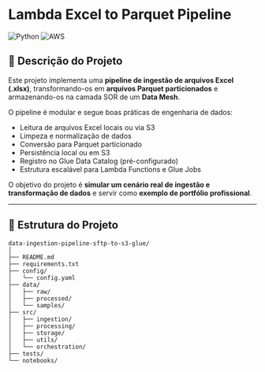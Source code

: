 # Lambda Excel to Parquet Pipeline

![Python](https://img.shields.io/badge/python-3.9+-blue)
![AWS](https://img.shields.io/badge/aws-glue%20%7C%20lambda%20%7C%20s3-orange)

## 📌 Descrição do Projeto
Este projeto implementa uma **pipeline de ingestão de arquivos Excel (.xlsx)**, transformando-os em **arquivos Parquet particionados** e armazenando-os na camada SOR de um **Data Mesh**.  

O pipeline é modular e segue boas práticas de engenharia de dados:
- Leitura de arquivos Excel locais ou via S3
- Limpeza e normalização de dados
- Conversão para Parquet particionado
- Persistência local ou em S3
- Registro no Glue Data Catalog (pré-configurado)
- Estrutura escalável para Lambda Functions e Glue Jobs

O objetivo do projeto é **simular um cenário real de ingestão e transformação de dados** e servir como **exemplo de portfólio profissional**.

---

## 📂 Estrutura do Projeto

```text
data-ingestion-pipeline-sftp-to-s3-glue/
│
├── README.md
├── requirements.txt
├── config/
│   └── config.yaml
├── data/
│   ├── raw/
│   ├── processed/
│   └── samples/
├── src/
│   ├── ingestion/
│   ├── processing/
│   ├── storage/
│   ├── utils/
│   └── orchestration/
├── tests/
└── notebooks/
